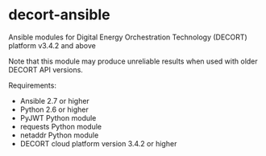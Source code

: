 # decort-ansible
Ansible modules for Digital Energy Orchestration Technology (DECORT) platform v3.4.2 and above

Note that this module may produce unreliable results when used with older DECORT API versions. 

Requirements:
* Ansible 2.7 or higher
* Python 2.6 or higher
* PyJWT Python module
* requests Python module
* netaddr Python module
* DECORT cloud platform version 3.4.2 or higher

